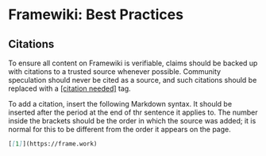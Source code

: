 # Framewiki: Best Practices

## Citations
To ensure all content on Framewiki is verifiable, claims should be backed up with citations to a trusted source whenever possible. Community speculation should never be cited as a source, and such citations should be replaced with a [[citation needed]](/framewiki:citation-needed) tag.

To add a citation, insert the following Markdown syntax. It should be inserted after the period at the end of thr sentence it applies to. The number inside the brackets should be the order in which the source was added; it is normal for this to be different from the order it appears on the page. 

```md
[[1]](https://frame.work)
```